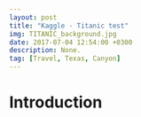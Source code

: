 ```yaml
---
layout: post
title: "Kaggle - Titanic test"
img: TITANIC_background.jpg
date: 2017-07-04 12:54:00 +0300
description: None. 
tag: [Travel, Texas, Canyon]
---
```

# Introduction